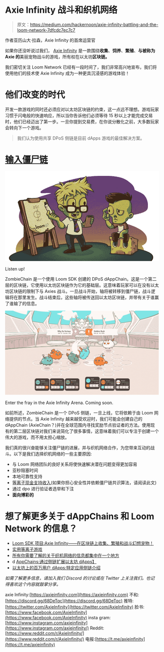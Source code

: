 # Axie Infinity 战斗和织机网络

> 原文：<https://medium.com/hackernoon/axie-infinity-battling-and-the-loom-network-7dfcdc7ec7c7>

作者亚历山大·拉森，Axie Infinity 的首席运营官

如果你还没听说过我们， [Axie Infinity](https://axieinfinity.com/) 是一款围绕**收集**、**饲养**、**繁殖**、**与被称为 Axie 的**美丽宠物战斗的游戏，所有权在以太坊**区块链。**

我们密切关注 Loom Network 已经有一段时间了，我们非常高兴地宣布，我们将使用他们的技术使 Axie Infinity 成为一种更具沉浸感的游戏体验！

# 他们改变的时代

开发一款游戏的同时还必须应对以太坊区块链的约束，这一点远不理想。游戏玩家习惯于闪电般的快速响应，所以当你告诉他们必须等待 15 秒以上才能完成交易时，他们已经迈出了第一步。一旦你提到交易费，在你说分散化之前，大多数玩家会转向下一个游戏。

> 我们认为使用共享 DPoS 侧链是目前 dApps 游戏的最佳解决方案。

# [输入僵尸链](/loom-network/announcing-zombiechain-an-eos-like-dpos-sidechain-for-ethereum-dapps-e0eba6c244da)

![](img/a12c8b1fbccc503313d2d2180c540ed8.png)

Listen up!

ZombieChain 是一个使用 Loom SDK 创建的 DPoS dAppChain。这是一个第二层的区块链，它使用以太坊区块链作为它的基础层。这意味着玩家可以在没有以太坊区块链的限制下与 Axies 战斗。一旦战斗开始，轴将被转移到僵尸链，战斗逻辑将在那里发生。战斗结束后，这些轴将被传送回以太坊区块链，并带有关于谁赢了谁输了的信息。

![](img/1e2490c75318791bc91dd8a5dc87a381.png)

Enter the fray in the Axie Infinity Arena. Coming soon.

如前所述，ZombieChain 是一个 DPoS 侧链，一旦上线，它将依赖于由 Loom 网络提供的节点。当 Axie Infinity 越来越受欢迎时，我们可能会创建自己的 dAppChain (AxieChain？)并在全球范围内寻找奖励节点验证者的方法。使用现有的第二层区块链对我们来说简化了很多事情，这意味着我们可以专注于创建一个伟大的游戏，而不用太担心缩放。

我们真的很兴奋能够关注僵尸链的进展，并与织机网络合作，为您带来互动的战斗。以下是我们选择织机网络的一些主要原因:

*   与 Loom 网络团队的良好关系将使快速解决潜在问题变得更加容易
*   亚秒阻塞时间
*   本地可靠性支持
*   [等离子现金支持收入](/loom-network/practical-plasma-volume-i-gaming-9cfd3f971734)(如果你担心安全性并依赖僵尸链共识算法，请阅读此文)
*   通过 dpo 进行验证者选举和下注
*   **面向博彩的**

# 想了解更多关于 dAppChains 和 Loom Network 的信息？

*   [Loom SDK 项目:Axie Infinity——在区块链上收集、繁殖和战斗幻想宠物！](/loom-network/loom-sdk-projects-axie-infinity-collect-breed-and-battle-fantasy-pets-on-the-blockchain-22e6fd11b410)
*   [实用等离子游戏](/loom-network/practical-plasma-volume-i-gaming-9cfd3f971734)
*   [所有你需要了解的关于织机网络的信息都集中在一个地方](/loom-network/everything-you-need-to-know-about-loom-network-all-in-one-place-updated-regularly-64742bd839fe)
*   d [AppChains:通过侧链扩展以太坊 dApps】](/loom-network/dappchains-scaling-ethereum-dapps-through-sidechains-f99e51fff447)
*   [以太坊上的百万用户 dApps:特定应用侧链介绍](/loom-network/million-user-dapps-on-ethereum-an-introduction-to-application-specific-sidechains-c0fdc288c5e5)

*如需了解更多信息，请加入我们 Discord 的讨论或在 Twitter 上关注我们。也记得喜欢这个内容就鼓掌分享。*

axie Infinity:[https://axieinfinity.com](https://axieinfinity.com)
不和:[https://discord.gg/68DeTqc](https://discord.gg/68DeTqc)
推特:[https://twitter.com/AxieInfinity](https://twitter.com/AxieInfinity)
脸书:[https://www.facebook.com/AxieInfinity](https://www.facebook.com/AxieInfinity)
insta gram:[https://www.instagram.com/axieinfinity](https://www.instagram.com/axieinfinity/)
Reddit:[https://www.reddit.com/r/AxieInfinity/](https://www.reddit.com/r/AxieInfinity/)
电报:[https://t.me/axieinfinity](https://t.me/axieinfinity)